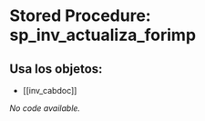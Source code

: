 # Stored Procedure: sp_inv_actualiza_forimp

## Usa los objetos:
- [[inv_cabdoc]]

*No code available.*

